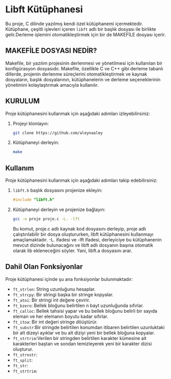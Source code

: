 # Libft Kütüphanesi

Bu proje, C dilinde yazılmış kendi özel kütüphanemi içermektedir. Kütüphane, çeşitli işlevleri içeren `libft` adlı bir başlık dosyası ile birlikte gelir.Derleme işlemini otomatikleştirmek için bir de MAKEFİLE dosyası içerir.

## MAKEFİLE DOSYASI NEDİR?
Makefile, bir yazılım projesinin derlenmesi ve yönetilmesi için kullanılan bir konfigürasyon dosyasıdır. Makefile, özellikle C ve C++ gibi derleme tabanlı dillerde, projenin derlenme süreçlerini otomatikleştirmek ve kaynak dosyaların, başlık dosyalarının, kütüphanelerin ve derleme seçeneklerinin yönetimini kolaylaştırmak amacıyla kullanılır.

## KURULUM

Proje kütüphanesini kullanmak için aşağıdaki adımları izleyebilirsiniz:

1. Projeyi klonlayın: 
    ```bash
    git clone https://github.com/aleynaaley
    ```

2. Kütüphaneyi derleyin:
    ```bash
    make
    ```

## Kullanım

Proje kütüphanesini kullanmak için aşağıdaki adımları takip edebilirsiniz:

1. `libft.h` başlık dosyasını projenize ekleyin:
    ```c
    #include "libft.h"
    ```

2. Kütüphaneyi derleyin ve projenize bağlayın:
    ```bash
    gcc -o proje proje.c -L. -lft
    ```
    Bu komut, proje.c adlı kaynak kod dosyasını derleyip, proje adlı çalıştırılabilir bir dosya oluştururken, libft kütüphanesini kullanmayı amaçlamaktadır. -L. ifadesi ve -lft ifadesi, derleyiciye bu kütüphanenin mevcut dizinde bulunacağını ve libft adlı dosyanın başına otomatik olarak lib ekleneceğini söyler. Yani, libft.a dosyasını arar.

## Dahil Olan Fonksiyonlar

Proje kütüphanesi içinde şu ana fonksiyonlar bulunmaktadır:

- `ft_strlen`: String uzunluğunu hesaplar.
- `ft_strcpy`: Bir stringi başka bir stringe kopyalar.
- `ft_atoi`: Bir stringi int değere çevirir.
- `ft_bzero`: Bellek bloğunu belirtilen n bayt uzunluğunda sıfırlar.
- `ft_calloc`: Bellek tahsisi yapar ve bu bellek bloğunu belirli bir sayıda eleman ve her elemanın boyutu kadar sıfırlar.
- `ft_itoa`: Bir int değeri stringe döüştürür.
- `ft_substr`:Bir stringde belirtilen konumdan itibaren belirtilen uzunluktaki bir alt dizeyi ayıklar ve bu alt diziyi yeni bir bellek bloğuna kopyalar.
- `ft_strtrim`:Verilen bir stringden belirtilen karakter kümesine ait karakterleri baştan ve sondan temizleyerek yeni bir karakter dizisi oluşturur.
- `ft_strnstr`:
- `ft_split`:
- `ft_str`:
- `ft_strtrim`:
